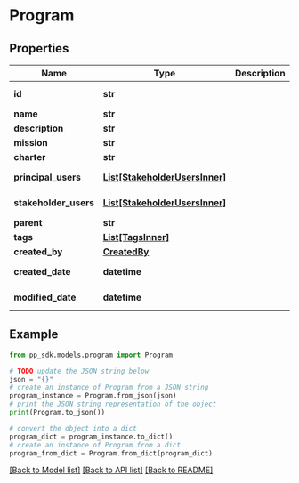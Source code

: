 # Program


## Properties

Name | Type | Description | Notes
------------ | ------------- | ------------- | -------------
**id** | **str** |  | [optional] [readonly] 
**name** | **str** |  | 
**description** | **str** |  | [optional] 
**mission** | **str** |  | [optional] 
**charter** | **str** |  | [optional] 
**principal_users** | [**List[StakeholderUsersInner]**](StakeholderUsersInner.md) |  | [optional] [readonly] 
**stakeholder_users** | [**List[StakeholderUsersInner]**](StakeholderUsersInner.md) |  | [optional] [readonly] 
**parent** | **str** |  | [optional] 
**tags** | [**List[TagsInner]**](TagsInner.md) |  | [optional] 
**created_by** | [**CreatedBy**](CreatedBy.md) |  | [optional] 
**created_date** | **datetime** |  | [optional] [readonly] 
**modified_date** | **datetime** |  | [optional] [readonly] 

## Example

```python
from pp_sdk.models.program import Program

# TODO update the JSON string below
json = "{}"
# create an instance of Program from a JSON string
program_instance = Program.from_json(json)
# print the JSON string representation of the object
print(Program.to_json())

# convert the object into a dict
program_dict = program_instance.to_dict()
# create an instance of Program from a dict
program_from_dict = Program.from_dict(program_dict)
```
[[Back to Model list]](../README.md#documentation-for-models) [[Back to API list]](../README.md#documentation-for-api-endpoints) [[Back to README]](../README.md)


